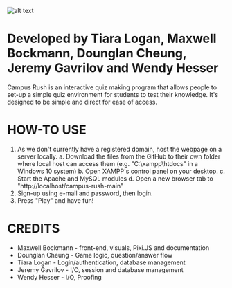 ![alt text](https://i.imgur.com/VoCBTt4.png)
# Developed by Tiara Logan, Maxwell Bockmann, Dounglan Cheung, Jeremy Gavrilov and Wendy Hesser

Campus Rush is an interactive quiz making program that allows people to set-up a simple quiz environment for students to test their knowledge. It's designed to be simple and direct for ease of access.

# HOW-TO USE
1. As we don't currently have a registered domain, host the webpage on a server locally.
   a. Download the files from the GitHub to their own folder where local host can access them (e.g. "C:\xampp\htdocs" in a Windows 10 system)
   b. Open XAMPP's control panel on your desktop.
   c. Start the Apache and MySQL modules
   d. Open a new browser tab to "http://localhost/campus-rush-main"
2. Sign-up using e-mail and password, then login.
3. Press "Play" and have fun!

# CREDITS
* Maxwell Bockmann - front-end, visuals, Pixi.JS and documentation
* Dounglan Cheung - Game logic, question/answer flow
* Tiara Logan - Login/authentication, database management
* Jeremy Gavrilov - I/O, session and database management
* Wendy Hesser - I/O, Proofing
